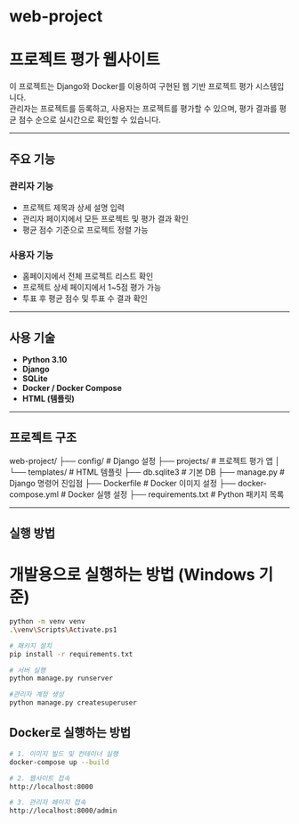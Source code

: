 # web-project
# 프로젝트 평가 웹사이트

이 프로젝트는 Django와 Docker를 이용하여 구현된 웹 기반 프로젝트 평가 시스템입니다.  
관리자는 프로젝트를 등록하고, 사용자는 프로젝트를 평가할 수 있으며, 평가 결과를 평균 점수 순으로 실시간으로 확인할 수 있습니다.

---

## 주요 기능

### 관리자 기능
- 프로젝트 제목과 상세 설명 입력
- 관리자 페이지에서 모든 프로젝트 및 평가 결과 확인
- 평균 점수 기준으로 프로젝트 정렬 가능

### 사용자 기능
- 홈페이지에서 전체 프로젝트 리스트 확인
- 프로젝트 상세 페이지에서 1~5점 평가 가능
- 투표 후 평균 점수 및 투표 수 결과 확인

---

##  사용 기술

- **Python 3.10**
- **Django**
- **SQLite**
- **Docker / Docker Compose**
- **HTML (템플릿)**

---

## 프로젝트 구조
web-project/
├── config/               # Django 설정
├── projects/             # 프로젝트 평가 앱
│   └── templates/        # HTML 템플릿
├── db.sqlite3            # 기본 DB
├── manage.py             # Django 명령어 진입점
├── Dockerfile            # Docker 이미지 설정
├── docker-compose.yml    # Docker 실행 설정
├── requirements.txt      # Python 패키지 목록

---

## 실행 방법

# 개발용으로 실행하는 방법 (Windows 기준)
```bash
python -m venv venv
.\venv\Scripts\Activate.ps1

# 패키지 설치
pip install -r requirements.txt

# 서버 실행
python manage.py runserver

#관리자 계정 생성
python manage.py createsuperuser
```

## Docker로 실행하는 방법
```bash
# 1. 이미지 빌드 및 컨테이너 실행
docker-compose up --build

# 2. 웹사이트 접속
http://localhost:8000

# 3. 관리자 페이지 접속
http://localhost:8000/admin
```
